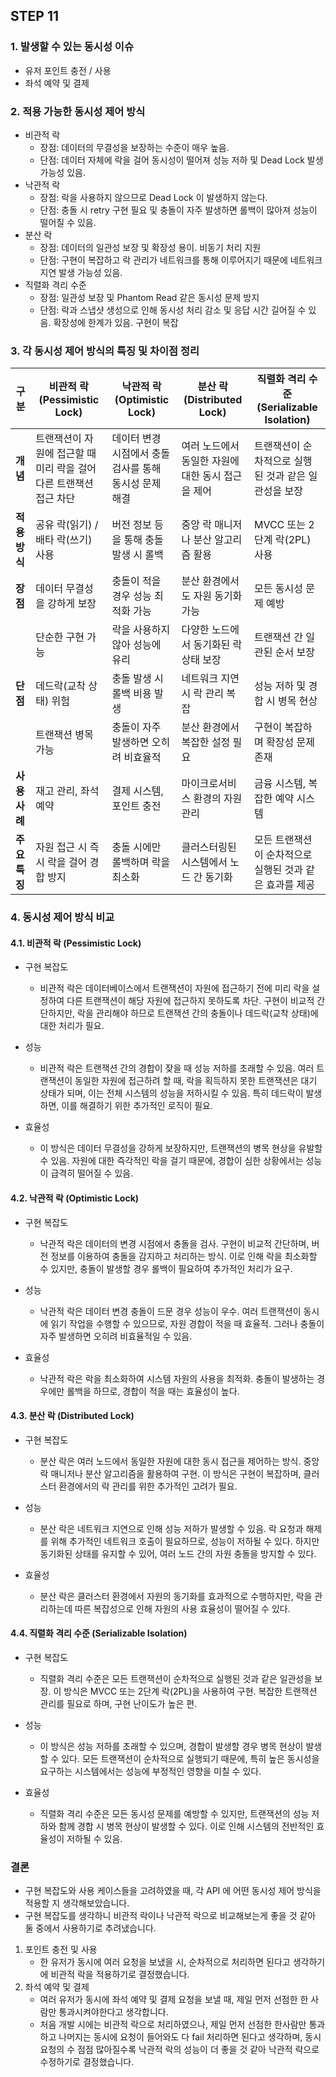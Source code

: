 ## STEP 11

### 1. 발생할 수 있는 동시성 이슈

- 유저 포인트 충전 / 사용
- 좌석 예약 및 결제

### 2. 적용 가능한 동시성 제어 방식

- 비관적 락
  - 장점: 데이터의 무결성을 보장하는 수준이 매우 높음.
  - 단점: 데이터 자체에 락을 걸어 동시성이 떨어져 성능 저하 및 Dead Lock 발생 가능성 있음.
- 낙관적 락
  - 장점: 락을 사용하지 않으므로 Dead Lock 이 발생하지 않는다.
  - 단점: 충돌 시 retry 구현 필요 및 충돌이 자주 발생하면 롤백이 많아져 성능이 떨어질 수 있음.
- 분산 락
  - 장점: 데이터의 일관성 보장 및 확장성 용이. 비동기 처리 지원
  - 단점: 구현이 복잡하고 락 관리가 네트워크를 통해 이루어지기 때문에 네트워크 지연 발생 가능성 있음.
- 직렬화 격리 수준
  - 장점: 일관성 보장 및 Phantom Read 같은 동시성 문제 방지
  - 단점: 락과 스냅샷 생성으로 인해 동시성 처리 감소 및 응답 시간 길어질 수 있음. 확장성에 한계가 있음. 구현이 복잡

### 3. 각 동시성 제어 방식의 특징 및 차이점 정리

| 구분          | 비관적 락 (Pessimistic Lock)                                       | 낙관적 락 (Optimistic Lock)                            | 분산 락 (Distributed Lock)                        | 직렬화 격리 수준 (Serializable Isolation)               |
| ------------- | ------------------------------------------------------------------ | ------------------------------------------------------ | ------------------------------------------------- | ------------------------------------------------------- |
| **개념**      | 트랜잭션이 자원에 접근할 때 미리 락을 걸어 다른 트랜잭션 접근 차단 | 데이터 변경 시점에서 충돌 검사를 통해 동시성 문제 해결 | 여러 노드에서 동일한 자원에 대한 동시 접근을 제어 | 트랜잭션이 순차적으로 실행된 것과 같은 일관성을 보장    |
| **적용 방식** | 공유 락(읽기) / 배타 락(쓰기) 사용                                 | 버전 정보 등을 통해 충돌 발생 시 롤백                  | 중앙 락 매니저나 분산 알고리즘 활용               | MVCC 또는 2단계 락(2PL) 사용                            |
| **장점**      | 데이터 무결성을 강하게 보장                                        | 충돌이 적을 경우 성능 최적화 가능                      | 분산 환경에서도 자원 동기화 가능                  | 모든 동시성 문제 예방                                   |
|               | 단순한 구현 가능                                                   | 락을 사용하지 않아 성능에 유리                         | 다양한 노드에서 동기화된 락 상태 보장             | 트랜잭션 간 일관된 순서 보장                            |
| **단점**      | 데드락(교착 상태) 위험                                             | 충돌 발생 시 롤백 비용 발생                            | 네트워크 지연 시 락 관리 복잡                     | 성능 저하 및 경합 시 병목 현상                          |
|               | 트랜잭션 병목 가능                                                 | 충돌이 자주 발생하면 오히려 비효율적                   | 분산 환경에서 복잡한 설정 필요                    | 구현이 복잡하며 확장성 문제 존재                        |
| **사용 사례** | 재고 관리, 좌석 예약                                               | 결제 시스템, 포인트 충전                               | 마이크로서비스 환경의 자원 관리                   | 금융 시스템, 복잡한 예약 시스템                         |
| **주요 특징** | 자원 접근 시 즉시 락을 걸어 경합 방지                              | 충돌 시에만 롤백하며 락을 최소화                       | 클러스터링된 시스템에서 노드 간 동기화            | 모든 트랜잭션이 순차적으로 실행된 것과 같은 효과를 제공 |

### 4. 동시성 제어 방식 비교

#### 4.1. 비관적 락 (Pessimistic Lock)

- 구현 복잡도

  - 비관적 락은 데이터베이스에서 트랜잭션이 자원에 접근하기 전에 미리 락을 설정하여 다른 트랜잭션이 해당 자원에 접근하지 못하도록 차단. 구현이 비교적 간단하지만, 락을 관리해야 하므로 트랜잭션 간의 충돌이나 데드락(교착 상태)에 대한 처리가 필요.

- 성능

  - 비관적 락은 트랜잭션 간의 경합이 잦을 때 성능 저하를 초래할 수 있음. 여러 트랜잭션이 동일한 자원에 접근하려 할 때, 락을 획득하지 못한 트랜잭션은 대기 상태가 되며, 이는 전체 시스템의 성능을 저하시킬 수 있음. 특히 데드락이 발생하면, 이를 해결하기 위한 추가적인 로직이 필요.

- 효율성
  - 이 방식은 데이터 무결성을 강하게 보장하지만, 트랜잭션의 병목 현상을 유발할 수 있음. 자원에 대한 즉각적인 락을 걸기 때문에, 경합이 심한 상황에서는 성능이 급격히 떨어질 수 있음.

#### 4.2. 낙관적 락 (Optimistic Lock)

- 구현 복잡도

  - 낙관적 락은 데이터의 변경 시점에서 충돌을 검사. 구현이 비교적 간단하며, 버전 정보를 이용하여 충돌을 감지하고 처리하는 방식. 이로 인해 락을 최소화할 수 있지만, 충돌이 발생할 경우 롤백이 필요하여 추가적인 처리가 요구.

- 성능

  - 낙관적 락은 데이터 변경 충돌이 드문 경우 성능이 우수. 여러 트랜잭션이 동시에 읽기 작업을 수행할 수 있으므로, 자원 경합이 적을 때 효율적. 그러나 충돌이 자주 발생하면 오히려 비효율적일 수 있음.

- 효율성
  - 낙관적 락은 락을 최소화하여 시스템 자원의 사용을 최적화. 충돌이 발생하는 경우에만 롤백을 하므로, 경합이 적을 때는 효율성이 높다.

#### 4.3. 분산 락 (Distributed Lock)

- 구현 복잡도

  - 분산 락은 여러 노드에서 동일한 자원에 대한 동시 접근을 제어하는 방식. 중앙 락 매니저나 분산 알고리즘을 활용하여 구현. 이 방식은 구현이 복잡하며, 클러스터 환경에서의 락 관리를 위한 추가적인 고려가 필요.

- 성능

  - 분산 락은 네트워크 지연으로 인해 성능 저하가 발생할 수 있음. 락 요청과 해제를 위해 추가적인 네트워크 호출이 필요하므로, 성능이 저하될 수 있다. 하지만 동기화된 상태를 유지할 수 있어, 여러 노드 간의 자원 충돌을 방지할 수 있다.

- 효율성
  - 분산 락은 클러스터 환경에서 자원의 동기화를 효과적으로 수행하지만, 락을 관리하는데 따른 복잡성으로 인해 자원의 사용 효율성이 떨어질 수 있다.

#### 4.4. 직렬화 격리 수준 (Serializable Isolation)

- 구현 복잡도

  - 직렬화 격리 수준은 모든 트랜잭션이 순차적으로 실행된 것과 같은 일관성을 보장. 이 방식은 MVCC 또는 2단계 락(2PL)을 사용하여 구현. 복잡한 트랜잭션 관리를 필요로 하며, 구현 난이도가 높은 편.

- 성능

  - 이 방식은 성능 저하를 초래할 수 있으며, 경합이 발생할 경우 병목 현상이 발생할 수 있다. 모든 트랜잭션이 순차적으로 실행되기 때문에, 특히 높은 동시성을 요구하는 시스템에서는 성능에 부정적인 영향을 미칠 수 있다.

- 효율성
  - 직렬화 격리 수준은 모든 동시성 문제를 예방할 수 있지만, 트랜잭션의 성능 저하와 함께 경합 시 병목 현상이 발생할 수 있다. 이로 인해 시스템의 전반적인 효율성이 저하될 수 있음.

### 결론

- 구현 복잡도와 사용 케이스들을 고려하였을 때, 각 API 에 어떤 동시성 제어 방식을 적용할 지 생각해보았습니다.
- 구현 복잡도를 생각하니 비관적 락이나 낙관적 락으로 비교해보는게 좋을 것 같아 둘 중에서 사용하기로 추려냈습니다.

1. 포인트 충전 및 사용
   - 한 유저가 동시에 여러 요청을 보냈을 시, 순차적으로 처리하면 된다고 생각하기에 비관적 락을 적용하기로 결정했습니다.
2. 좌석 예약 및 결제
   - 여러 유저가 동시에 좌석 예약 및 결제 요청을 보낼 때, 제일 먼저 선점한 한 사람만 통과시켜야한다고 생각합니다.
   - 처음 개발 시에는 비관적 락으로 처리하였으나, 제일 먼저 선점한 한사람만 통과하고 나머지는 동시에 요청이 들어와도 다 fail 처리하면 된다고 생각하며, 동시 요청의 수 점점 많아질수록 낙관적 락의 성능이 더 좋을 것 같아 낙관적 락으로 수정하기로 결정했습니다.
